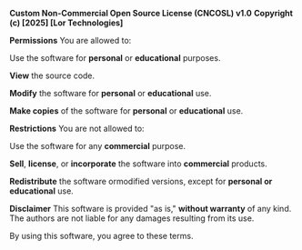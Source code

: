**Custom Non-Commercial Open Source License (CNCOSL) v1.0**
**Copyright (c) [2025] [Lor Technologies]**

**Permissions**
You are allowed to:

Use the software for **personal** or **educational** purposes.

**View** the source code.

**Modify** the software for **personal** or **educational** use.

**Make copies** of the software for **personal** or **educational** use.

**Restrictions**
You are not allowed to:

Use the software for any **commercial** purpose.

**Sell**, **license**, or **incorporate** the software into **commercial** products.

**Redistribute** the software ormodified versions, except for **personal or educational** use.

**Disclaimer**
This software is provided "as is," **without warranty** of any kind. The authors are not liable for any damages resulting from its use.

By using this software, you agree to these terms.
